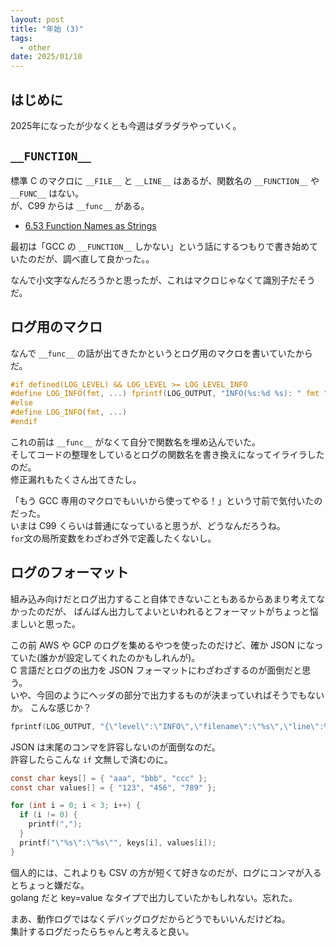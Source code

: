 ```yaml
---
layout: post
title: "年始 (3)"
tags:
  - other
date: 2025/01/10
---
```


## はじめに

2025年になったが少なくとも今週はダラダラやっていく。

## `__FUNCTION__`

標準 C のマクロに `__FILE__` と `__LINE__` はあるが、関数名の `__FUNCTION__` や `__FUNC__` はない。  
が、C99 からは `__func__` がある。  

* [6.53 Function Names as Strings](https://gcc.gnu.org/onlinedocs/gcc/Function-Names.html#Function-Names-as-Strings)

最初は「GCC の `__FUNCTION__` しかない」という話にするつもりで書き始めていたのだが、調べ直して良かった。。

なんで小文字なんだろうかと思ったが、これはマクロじゃなくて識別子だそうだ。  

## ログ用のマクロ

なんで `__func__` の話が出てきたかというとログ用のマクロを書いていたからだ。

```c
#if defined(LOG_LEVEL) && LOG_LEVEL >= LOG_LEVEL_INFO
#define LOG_INFO(fmt, ...) fprintf(LOG_OUTPUT, "INFO(%s:%d %s): " fmt "\n", __FILE__, __LINE__, __func__, ##__VA_ARGS__)
#else
#define LOG_INFO(fmt, ...)
#endif
```

これの前は `__func__` がなくて自分で関数名を埋め込んでいた。  
そしてコードの整理をしているとログの関数名を書き換えになってイライラしたのだ。  
修正漏れもたくさん出てきたし。

「もう GCC 専用のマクロでもいいから使ってやる！」という寸前で気付いたのだった。  
いまは C99 くらいは普通になっていると思うが、どうなんだろうね。  
`for`文の局所変数をわざわざ外で定義したくないし。

## ログのフォーマット

組み込み向けだとログ出力すること自体できないこともあるからあまり考えてなかったのだが、
ばんばん出力してよいといわれるとフォーマットがちょっと悩ましいと思った。

この前 AWS や GCP のログを集めるやつを使ったのだけど、確か JSON になっていた(誰かが設定してくれたのかもしれんが)。  
C 言語だとログの出力を JSON フォーマットにわざわざするのが面倒だと思う。  
いや、今回のようにヘッダの部分で出力するものが決まっていればそうでもないか。
こんな感じか？

```c
fprintf(LOG_OUTPUT, "{\"level\":\"INFO\",\"filename\":\"%s\",\"line\":%d,\"func\":\"%s\",\"message\":\"" fmt "\"", __FILE__, __LINE__, __func__, ##__VA_ARGS__)
```

JSON は末尾のコンマを許容しないのが面倒なのだ。  
許容したらこんな `if` 文無しで済むのに。

```c
const char keys[] = { "aaa", "bbb", "ccc" };
const char values[] = { "123", "456", "789" };

for (int i = 0; i < 3; i++) {
  if (i != 0) {
    printf(",");
  }
  printf("\"%s\":\"%s\"", keys[i], values[i]);
}
```

個人的には、これよりも CSV の方が短くて好きなのだが、ログにコンマが入るとちょっと嫌だな。  
golang だと key=value なタイプで出力していたかもしれない。忘れた。

まあ、動作ログではなくデバッグログだからどうでもいいんだけどね。  
集計するログだったらちゃんと考えると良い。
